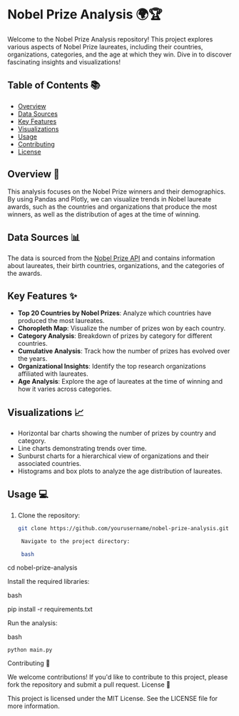 # Nobel Prize Analysis 🌍🏆

Welcome to the Nobel Prize Analysis repository! This project explores various aspects of Nobel Prize laureates, including their countries, organizations, categories, and the age at which they win. Dive in to discover fascinating insights and visualizations!

## Table of Contents 📚
- [Overview](#overview)
- [Data Sources](#data-sources)
- [Key Features](#key-features)
- [Visualizations](#visualizations)
- [Usage](#usage)
- [Contributing](#contributing)
- [License](#license)

## Overview 🧐
This analysis focuses on the Nobel Prize winners and their demographics. By using Pandas and Plotly, we can visualize trends in Nobel laureate awards, such as the countries and organizations that produce the most winners, as well as the distribution of ages at the time of winning.

## Data Sources 📊
The data is sourced from the [Nobel Prize API](https://www.nobelprize.org/) and contains information about laureates, their birth countries, organizations, and the categories of the awards.

## Key Features ✨
- **Top 20 Countries by Nobel Prizes**: Analyze which countries have produced the most laureates.
- **Choropleth Map**: Visualize the number of prizes won by each country.
- **Category Analysis**: Breakdown of prizes by category for different countries.
- **Cumulative Analysis**: Track how the number of prizes has evolved over the years.
- **Organizational Insights**: Identify the top research organizations affiliated with laureates.
- **Age Analysis**: Explore the age of laureates at the time of winning and how it varies across categories.

## Visualizations 📈
- Horizontal bar charts showing the number of prizes by country and category.
- Line charts demonstrating trends over time.
- Sunburst charts for a hierarchical view of organizations and their associated countries.
- Histograms and box plots to analyze the age distribution of laureates.

## Usage 💻
1. Clone the repository:
   ```bash
   git clone https://github.com/yourusername/nobel-prize-analysis.git

    Navigate to the project directory:

    bash

cd nobel-prize-analysis

Install the required libraries:

bash

pip install -r requirements.txt

Run the analysis:

bash

    python main.py

Contributing 🤝

We welcome contributions! If you'd like to contribute to this project, please fork the repository and submit a pull request.
License 📄

This project is licensed under the MIT License. See the LICENSE file for more information.